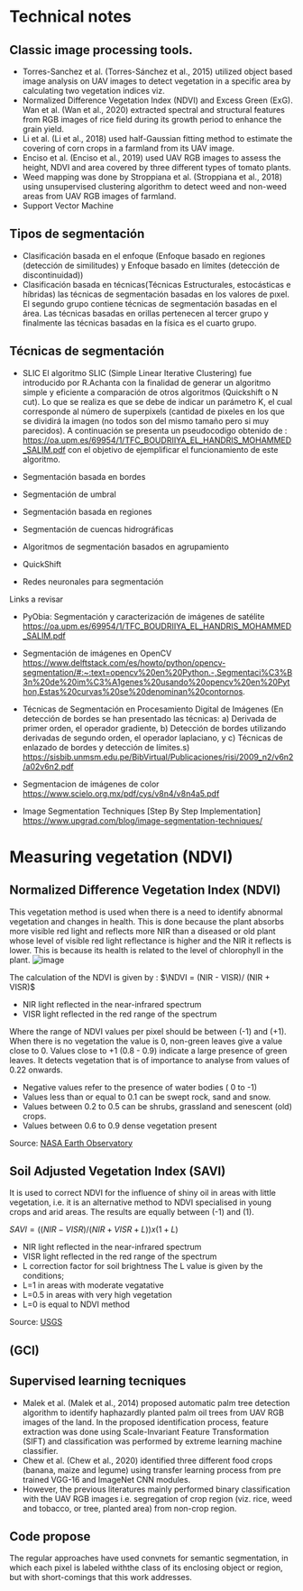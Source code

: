 # Technical notes

## Classic image processing tools. 
- Torres-Sanchez et al. (Torres-Sánchez et al., 2015) utilized object based image analysis on UAV images to detect vegetation in a specific area by calculating two vegetation indices viz. 
- Normalized Difference Vegetation Index (NDVI) and Excess Green (ExG). Wan et al. (Wan et al., 2020) extracted spectral and structural features from RGB images of rice field during its growth period to enhance the grain yield. 
- Li et al. (Li et al., 2018) used half-Gaussian fitting method to estimate the covering of corn crops in a farmland from its UAV image. 
- Enciso et al. (Enciso et al., 2019) used UAV RGB images to assess the height, NDVI and area covered by three different types of tomato plants.
- Weed mapping was done by Stroppiana et al. (Stroppiana et al., 2018) using unsupervised clustering algorithm to detect weed and non-weed areas from UAV RGB images of farmland.
- Support Vector Machine



## Tipos de segmentación
- Clasificación basada en el enfoque (Enfoque basado en regiones (detección de similitudes) y Enfoque basado en límites (detección de discontinuidad))
- Clasificación basada en técnicas(Técnicas Estructurales, estocásticas e híbridas)
las técnicas de segmentación basadas en los valores de pıxel. El segundo grupo contiene técnicas de segmentación basadas en el área. Las técnicas basadas en orillas pertenecen al tercer grupo y finalmente las técnicas basadas en la física es el cuarto grupo.
## Técnicas de segmentación
- SLIC
El algoritmo SLIC (Simple Linear Iterative Clustering) fue introducido por R.Achanta con la finalidad de generar un algoritmo simple y eficiente a comparación de otros algoritmos (Quickshift o N cut). Lo que se realiza es que se debe de indicar un parámetro K, el cual corresponde al número de superpixels (cantidad de pixeles en los que se dividirá la imagen (no todos son del mismo tamaño pero si muy parecidos).  A continuación se presenta un pseudocodigo obtenido de : https://oa.upm.es/69954/1/TFC_BOUDRIIYA_EL_HANDRIS_MOHAMMED_SALIM.pdf con el objetivo de ejemplificar el funcionamiento de este algoritmo.
<p align="center">
  <![image](https://user-images.githubusercontent.com/111094131/191816901-fb7cc23f-c1b4-4a94-a8f5-6121936e7ffe.png)>
</p>




- Segmentación basada en bordes

- Segmentación de umbral

- Segmentación basada en regiones

- Segmentación de cuencas hidrográficas

- Algoritmos de segmentación basados en agrupamiento

- QuickShift

- Redes neuronales para segmentación

Links a revisar
- PyObia: Segmentación y caracterización de imágenes de satélite
https://oa.upm.es/69954/1/TFC_BOUDRIIYA_EL_HANDRIS_MOHAMMED_SALIM.pdf

- Segmentación de imágenes en OpenCV https://www.delftstack.com/es/howto/python/opencv-segmentation/#:~:text=opencv%20en%20Python.-,Segmentaci%C3%B3n%20de%20im%C3%A1genes%20usando%20opencv%20en%20Python,Estas%20curvas%20se%20denominan%20contornos.

- Técnicas de Segmentación en Procesamiento Digital de Imágenes (En detección de bordes se han presentado las técnicas: a) Derivada de primer orden, el operador gradiente, b) Detección de bordes utilizando derivadas de segundo orden, el operador laplaciano, y c) Técnicas de enlazado de bordes y detección de límites.s)
https://sisbib.unmsm.edu.pe/BibVirtual/Publicaciones/risi/2009_n2/v6n2/a02v6n2.pdf

- Segmentacion de imágenes de color
https://www.scielo.org.mx/pdf/cys/v8n4/v8n4a5.pdf

- Image Segmentation Techniques [Step By Step Implementation]
https://www.upgrad.com/blog/image-segmentation-techniques/


# Measuring vegetation  (NDVI)
## Normalized Difference Vegetation Index (NDVI)
This vegetation method is used when there is a need to identify abnormal vegetation and changes in health. This is done because the plant absorbs more visible red light and reflects more NIR than a diseased or old plant whose level of visible red light reflectance is higher and the NIR it reflects is lower. This is because its health is related to the level of chlorophyll in the plant. 
![image](https://user-images.githubusercontent.com/111094131/193896755-e1883078-b1f3-4e07-bf94-2ef90c74585d.png)

The calculation of the NDVI is given by :
$\NDVI = (NIR - VISR)/ (NIR + VISR)$
- NIR light reflected in the near-infrared spectrum
- VISR light reflected in the red range of the spectrum

Where the range of NDVI values per pixel should be between (-1) and (+1).
When there is no vegetation the value is 0, non-green leaves give a value close to 0. Values close to +1 (0.8 - 0.9) indicate a large presence of green leaves. It detects vegetation that is of importance to analyse from values of 0.22 onwards.
- Negative values refer to the presence of water bodies ( 0 to -1)
- Values less than or equal to 0.1 can be swept rock, sand and snow. 
- Values between 0.2 to 0.5 can be shrubs, grassland and senescent (old) crops.
- Values between 0.6 to 0.9 dense vegetation present

Source: [NASA Earth Observatory](https://earthobservatory.nasa.gov/features/MeasuringVegetation/measuring_vegetation_2.php)
## Soil Adjusted Vegetation Index (SAVI)
It is used to correct NDVI for the influence of shiny oil in areas with little vegetation, i.e. it is an alternative method to NDVI specialised in young crops and arid areas. The results are equally between (-1) and (1).

$SAVI = ((NIR - VISR) / (NIR + VISR + L)) x (1 + L)$
- NIR light reflected in the near-infrared spectrum
- VISR light reflected in the red range of the spectrum
- L correction factor for soil brightness
The L value is given by the conditions;
- L=1 in areas with moderate vegatative
- L=0.5 in areas with very high vegetation
- L=0 is equal to NDVI method

Source: [USGS](https://www.usgs.gov/landsat-missions/landsat-soil-adjusted-vegetation-index)

## (GCI)











## Supervised learning tecniques
- Malek et al. (Malek et al., 2014) proposed automatic palm tree detection algorithm to identify haphazardly planted palm oil trees from UAV RGB images of the land. In the proposed identification process, feature extraction was done using Scale-Invariant Feature Transformation (SIFT) and classification was performed by extreme learning machine classifier.
- Chew et al. (Chew et al., 2020) identified three different food crops (banana, maize and legume) using transfer learning process from pre trained VGG-16 and ImageNet CNN modules.
- However, the previous literatures mainly performed binary classification with the UAV RGB images i.e. segregation of crop region (viz. rice, weed and tobacco, or tree, planted area) from non-crop region.

## Code propose
The regular approaches have used convnets for semantic segmentation, in which each pixel is labeled withthe class of its enclosing object or region, but with short-comings that this work addresses.
